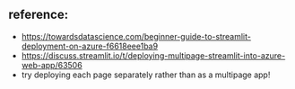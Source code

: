 ## reference: 
- https://towardsdatascience.com/beginner-guide-to-streamlit-deployment-on-azure-f6618eee1ba9
- https://discuss.streamlit.io/t/deploying-multipage-streamlit-into-azure-web-app/63506
- try deploying each page separately rather than as a multipage app!